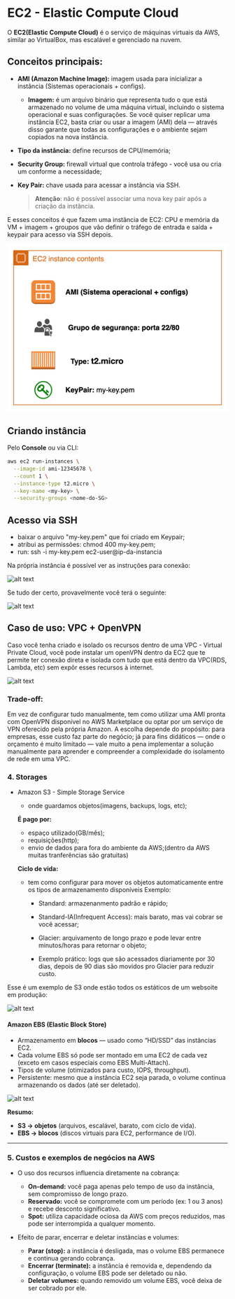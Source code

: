 
# EC2 - Elastic Compute Cloud

O **EC2(Elastic Compute Cloud)** é o serviço de máquinas virtuais da AWS, similar ao VirtualBox, mas escalável e gerenciado na nuvem.

## Conceitos principais:
- **AMI (Amazon Machine Image):** imagem usada para inicializar a instância (Sistemas operacionais + configs). 
    * **Imagem:** é um arquivo binário que representa tudo o que está armazenado no volume de uma máquina virtual, incluindo o sistema operacional e suas configurações. Se você quiser replicar uma instância EC2, basta criar ou usar a imagem (AMI) dela — através disso garante que todas as configurações e o ambiente sejam copiados na nova instância.
- **Tipo da instância:** define recursos de CPU/memória;
- **Security Group:** firewall virtual que controla tráfego - você usa ou cria um conforme a necessidade; 
- **Key Pair:** chave usada para acessar a instância via SSH.
        
  > **Atenção**: não é possível associar uma nova key pair após a criação da instância.

E esses conceitos é que fazem uma instãncia de EC2: CPU e memória da VM + imagem + groupos que vão definir o tráfego de entrada e saída + keypair para acesso via SSH depois.

![alt text](./images/ec2.png)

## Criando instância

Pelo **Console**  ou via CLI:  

```bash
aws ec2 run-instances \
  --image-id ami-12345678 \
  --count 1 \
  --instance-type t2.micro \
  --key-name <my-key> \
  --security-groups <nome-do-SG>
````

## Acesso via SSH

- baixar o arquivo "my-key.pem" que foi criado em Keypair;
- atribui as permissões: chmod 400 my-key.pem;
- run: ssh -i my-key.pem ec2-user@ip-da-instancia


Na própria instância é possível ver as instruções para conexão:

![alt text](./images/connectViaSSH.png)

Se tudo der certo, provavelmente você terá o seguinte:

![alt text](<./images/ssh-ec2.png>)



## Caso de uso: VPC + OpenVPN

Caso você tenha criado e isolado os recursos dentro de uma VPC - Virtual Private Cloud, você pode instalar um openVPN dentro da EC2 que te permite ter conexão direta e isolada com tudo  que está dentro da VPC(RDS, Lambda, etc) sem expôr esses recursos à internet. 


![alt text](./images/diagramEC2OpenVpn.png)

### Trade-off:

Em vez de configurar tudo manualmente, tem como utilizar uma AMI pronta com OpenVPN disponível no AWS Marketplace ou optar por um serviço de VPN oferecido pela própria Amazon. A escolha depende do propósito: para empresas, esse custo faz parte do negócio; já para fins didáticos — onde o orçamento é muito limitado — vale muito a pena implementar a solução manualmente para aprender e compreender a complexidade do isolamento de rede em uma VPC.


### 4. Storages
- Amazon S3 - Simple Storage Service
  - onde guardamos objetos(imagens, backups, logs, etc);

  **É pago por:**
  - espaço utilizado(GB/mês);
  - requisições(http);
  - envio de dados para fora do ambiente da AWS;(dentro da AWS muitas tranferências são gratuitas)

  **Ciclo de vida:**
  - tem como configurar para mover os objetos automaticamente entre os tipos de armazenamento disponíveis
    Exemplo:
    - Standard: armazenanmento padrão e rápido;
    - Standard-IA(Infrequent Access): mais barato, mas vai cobrar se você acessar;
    - Glacier: arquivamento de longo prazo e pode levar entre minutos/horas para retornar o objeto;
    
    - Exemplo prático: logs que são acessados diariamente por 30 dias, depois de 90 dias são movidos pro Glacier para reduzir custo.

Esse é um exemplo de S3 onde estão todos os estáticos de um websoite em produção:

![alt text](./images/bucketS3assets.png)


#### Amazon EBS (Elastic Block Store)
- Armazenamento em **blocos** — usado como “HD/SSD” das instâncias EC2.
- Cada volume EBS só pode ser montado em uma EC2 de cada vez (exceto em casos especiais como EBS Multi-Attach).
- Tipos de volume (otimizados para custo, IOPS, throughput).
- Persistente: mesmo que a instância EC2 seja parada, o volume continua armazenando os dados (até ser deletado).


![alt text](./images/ebsVolumes.png)

**Resumo:**
- **S3 → objetos** (arquivos, escalável, barato, com ciclo de vida).
- **EBS → blocos** (discos virtuais para EC2, performance de I/O).

---
### 5. Custos e exemplos de negócios na AWS

- O uso dos recursos influencia diretamente na cobrança:  
  - **On-demand:** você paga apenas pelo tempo de uso da instância, sem compromisso de longo prazo.  
  - **Reservado:** você se compromete com um período (ex: 1 ou 3 anos) e recebe desconto significativo.  
  - **Spot:** utiliza capacidade ociosa da AWS com preços reduzidos, mas pode ser interrompida a qualquer momento. 

- Efeito de parar, encerrar e deletar instâncias e volumes:  
  - **Parar (stop):** a instância é desligada, mas o volume EBS permanece e continua gerando cobrança.  
  - **Encerrar (terminate):** a instância é removida e, dependendo da configuração, o volume EBS pode ser deletado ou não.  
  - **Deletar volumes:** quando removido um volume EBS, você deixa de ser cobrado por ele.




